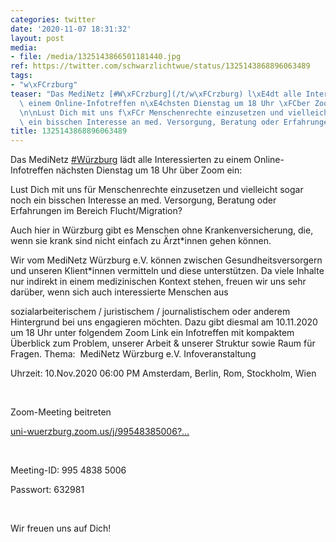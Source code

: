 ```yaml
---
categories: twitter
date: '2020-11-07 18:31:32'
layout: post
media:
- file: /media/1325143866501181440.jpg
ref: https://twitter.com/schwarzlichtwue/status/1325143868896063489
tags:
- "w\xFCrzburg"
teaser: "Das MediNetz [#W\xFCrzburg](/t/w\xFCrzburg) l\xE4dt alle Interessierten zu\
  \ einem Online-Infotreffen n\xE4chsten Dienstag um 18 Uhr \xFCber Zoom ein: \n\n\
  \n\nLust Dich mit uns f\xFCr Menschenrechte einzusetzen und vielleicht sogar noch\
  \ ein bisschen Interesse an med. Versorgung, Beratung oder Erfahrungen im Bereich "
title: 1325143868896063489
---
```

Das MediNetz [#Würzburg](/t/würzburg) lädt alle Interessierten zu einem Online-Infotreffen nächsten Dienstag um 18 Uhr über Zoom ein: 



Lust Dich mit uns für Menschenrechte einzusetzen und vielleicht sogar noch ein bisschen Interesse an med. Versorgung, Beratung oder Erfahrungen im Bereich 
Flucht/Migration?

Auch hier in Würzburg gibt es Menschen ohne Krankenversicherung, die, wenn sie krank sind nicht einfach zu Ärzt\*innen gehen können.

Wir vom MediNetz Würzburg e.V. können zwischen Gesundheitsversorgern und unseren Klient\*innen vermitteln und diese unterstützen.
Da viele Inhalte nur indirekt in einem medizinischen Kontext stehen, freuen wir uns sehr darüber, wenn sich auch interessierte Menschen aus

sozialarbeiterischem / juristischem / journalistischem oder anderem Hintergrund bei uns engagieren möchten.
Dazu gibt diesmal am 10.11.2020 um 18 Uhr unter folgendem Zoom Link ein Infotreffen mit kompaktem Überblick zum Problem, unserer Arbeit &amp; unserer Struktur sowie Raum für Fragen.
Thema:  MediNetz Würzburg e.V. Infoveranstaltung 

Uhrzeit: 10.Nov.2020 06:00 PM Amsterdam, Berlin, Rom, Stockholm, Wien

 

Zoom-Meeting beitreten

[uni-wuerzburg.zoom.us/j/99548385006?…](https://uni-wuerzburg.zoom.us/j/99548385006?pwd=ckFwOEoyUytBK3pYTlE4N1dPdTZLdz09)

 

Meeting-ID: 995 4838 5006

Passwort: 632981

 

Wir freuen uns auf Dich!